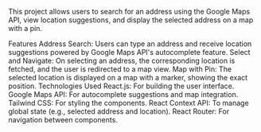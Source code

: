 This project allows users to search for an address using the Google Maps API, view location suggestions, and display the selected address on a map with a pin.

Features
Address Search: Users can type an address and receive location suggestions powered by Google Maps API's autocomplete feature.
Select and Navigate: On selecting an address, the corresponding location is fetched, and the user is redirected to a map view.
Map with Pin: The selected location is displayed on a map with a marker, showing the exact position.
Technologies Used
React.js: For building the user interface.
Google Maps API: For autocomplete suggestions and map integration.
Tailwind CSS: For styling the components.
React Context API: To manage global state (e.g., selected address and location).
React Router: For navigation between components.

